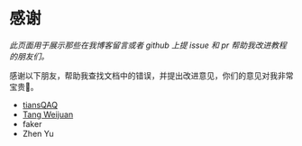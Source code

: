 # 感谢

*此页面用于展示那些在我博客留言或者 github 上提 issue 和 pr 帮助我改进教程的朋友们。*

感谢以下朋友，帮助我查找文档中的错误，并提出改进意见，你们的意见对我非常宝贵🤞。

- [tiansQAQ](https://github.com/tiansQAQ)
- [Tang Weijuan](https://tangweijuan.com)
- faker
- Zhen Yu
